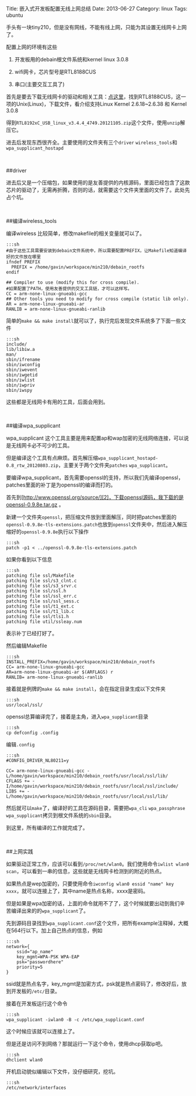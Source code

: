 Title: 嵌入式开发板配置无线上网总结
Date: 2013-06-27 
Category: linux
Tags: ubuntu

手头有一块tiny210，但是没有网线，不能有线上网，只能为其设置无线网卡上网了。

配置上网的环境有这些

1. 开发板用的debain根文件系统和kernel linux 3.0.8

2. wifi网卡，芯片型号是RTL8188CUS

3. 串口(主要交互工具了)


首先是要去下载无线网卡的驱动和相关工具：[点这里][1]，找到RTL8188CUS，这一项的Unix(Linux)，下载文件，看介绍支持Linux Kernel 2.6.18~2.6.38 和 Kernel 3.0.8

得到`RTL8192xC_USB_linux_v3.4.4_4749.20121105.zip`这个文件，使用`unzip`解压它。

进去后发现东西很齐全。主要使用的文件夹有三个`driver` `wireless_tools`和`wpa_supplicant_hostapd`

<br/>

##driver

进去后又是一个压缩包，如果使用的是友善提供的内核源码，里面已经包含了这款芯片的驱动了，无需再折腾，否则的话，就需要这个文件夹里面的文件了。此处先占个坑。


<br/>

##编译wireless_tools

编译wireless 比较简单，修改makefile的相关变量就可以了。

    :::sh
    #由于这些工具需要安装到debain文件系统中，所以需要配置PREFIX，让Makefile知道编译好的文件放在哪里
    ifndef PREFIX
      PREFIX = /home/gavin/workspace/min210/debain_rootfs
    endif

    ## Compiler to use (modify this for cross compile).
    #如果配置了PATH，使用友善提供的交叉工具链，才可以这样写。
    CC = arm-none-linux-gnueabi-gcc
    ## Other tools you need to modify for cross compile (static lib only).
    AR = arm-none-linux-gnueabi-ar
    RANLIB = arm-none-linux-gnueabi-ranlib

简单的`make && make install`就可以了，执行完后发现文件系统多了下面一些文件

    :::sh
    include/
    lib/libiw.a
    man/
    sbin/ifrename
    sbin/iwconfig
    sbin/iwevent
    sbin/iwgetid
    sbin/iwlist
    sbin/iwpriv
    sbin/iwspy

这些都是无线网卡有用的工具，后面会用到。

<br/>

##编译wpa_supplicant

wpa_supplicant 这个工具主要是用来配置ap和wap加密的无线网络连接，可以说是无线网卡必不可少的工具。

但是编译这个工具有点麻烦。首先解压缩`wpa_supplicant_hostapd-0.8_rtw_20120803.zip`，主要关于两个文件夹`patches` `wpa_supplicant`。

要编译wpa_supplicant，首先需要openssl的支持，所以我们先编译openssl，patches里面的补丁是为openssl的编译而打的。

首先到[http://www.openssl.org/source/][2]，下载openssl源码，我下载的是openssl-0.9.8e.tar.gz 。

新建一个文件夹`openssl`，把压缩文件放到里面解压，同时把patches里面的`openssl-0.9.8e-tls-extensions.patch`也放到`openssl`文件夹中，然后进入解压缩好的`openssl-0.9.8e`执行以下操作

    :::sh
    patch -p1 < ../openssl-0.9.8e-tls-extensions.patch

如果你看到以下信息

    :::sh
    patching file ssl/Makefile
    patching file ssl/s3_clnt.c
    patching file ssl/s3_srvr.c
    patching file ssl/ssl.h
    patching file ssl/ssl_err.c
    patching file ssl/ssl_sess.c
    patching file ssl/t1_ext.c
    patching file ssl/t1_lib.c
    patching file ssl/tls1.h
    patching file util/ssleay.num

表示补丁已经打好了。

然后编辑Makefile

    :::sh
    INSTALL_PREFIX=/home/gavin/workspace/min210/debain_rootfs
    CC= arm-none-linux-gnueabi-gcc
    AR=arm-none-linux-gnueabi-ar $(ARFLAGS) r
    RANLIB= arm-none-linux-gnueabi-ranlib

接着就是例牌的`make && make install`，会在指定目录生成以下文件夹

    :::sh
    usr/local/ssl/

openssl总算编译完了，接着是主角，进入`wpa_supplicant`目录

    :::sh
    cp defconfig .config

编辑`.config`

    :::sh
    #CONFIG_DRIVER_NL80211=y

    CC= arm-none-linux-gnueabi-gcc -L/home/gavin/workspace/min210/debain_rootfs/usr/local/ssl/lib/
    CFLAGS += -I/home/gavin/workspace/min210/debain_rootfs/usr/local/ssl/include/
    LIBS += -L/home/gavin/workspace/min210/debain_rootfs/usr/local/ssl/lib/

然后就可以`make`了，编译好的工具在源码目录，需要把`wpa_cli` `wpa_passphrase` `wpa_supplicant`拷贝到根文件系统的`sbin`目录。

到这里，所有编译的工作就完成了。

<br/>

##上网实践

如果驱动正常工作，应该可以看到`/proc/net/wlan0`。我们使用命令`iwlist wlan0 scan`，可以看到一串的信息，这些就是无线网卡检测到的附近的热点。

如果热点是wep加密的，只要使用命令`iwconfig wlan0 essid "name" key xxxx`，就可以连接上了，其中name是热点名称，xxxx是密码。

但是如果是wpa加密的话，上面的命令就用不了了，这个时候就要出动到我们辛苦编译出来的的`wpa_supplicant`了。

先到源码目录找到`wpa_supplicant.conf`这个文件，把所有example注释掉，大概在564行以下。加上自己热点的信息，例如

    :::sh
    network={
        ssid="ap_name"
        key_mgmt=WPA-PSK WPA-EAP
        psk="passwordhere"
        priority=5
    }

ssid就是热点名字，key_mgmt是加密方式，psk就是热点密码了，修改好后，放到开发板的`/etc/`目录。

接着在开发板运行这个命令

    :::sh
    wpa_supplicant -iwlan0 -B -c /etc/wpa_supplicant.conf

这个时候应该就可以连接上了。

但是还是访问不到网络？那就运行一下这个命令，使用dhcp获取ip吧。


    :::sh
    dhclient wlan0

开机启动貌似编辑以下文件，没仔细研究，挖坑。

    :::sh
    /etc/network/interfaces


[1]: http://www.realtek.com.tw/downloads/downloadsView.aspx?Langid=1&PFid=48&Level=5&Conn=4&ProdID=228&DownTypeID=3&GetDown=false&Downloads=true

[2]: http://www.openssl.org/source/
